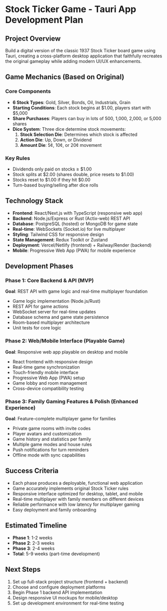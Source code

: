 # Stock Ticker Game - Tauri App Development Plan

## Project Overview

Build a digital version of the classic 1937 Stock Ticker board game using Tauri, creating a cross-platform desktop application that faithfully recreates the original gameplay while adding modern UI/UX enhancements.

## Game Mechanics (Based on Original)

### Core Components
- **6 Stock Types**: Gold, Silver, Bonds, Oil, Industrials, Grain
- **Starting Conditions**: Each stock begins at $1.00, players start with $5,000
- **Share Purchases**: Players can buy in lots of 500, 1,000, 2,000, or 5,000 shares
- **Dice System**: Three dice determine stock movements:
  1. **Stock Selection Die**: Determines which stock is affected
  2. **Action Die**: Up, Down, or Dividend
  3. **Amount Die**: 5¢, 10¢, or 20¢ movement

### Key Rules
- Dividends only paid on stocks ≥ $1.00
- Stock splits at $2.00 (shares double, price resets to $1.00)
- Stocks reset to $1.00 if they hit $0.00
- Turn-based buying/selling after dice rolls

## Technology Stack
- **Frontend**: React/Next.js with TypeScript (responsive web app)
- **Backend**: Node.js/Express or Rust (Actix-web) REST API
- **Database**: PostgreSQL (hosted) or MongoDB for game state
- **Real-time**: WebSockets (Socket.io) for live multiplayer
- **Styling**: Tailwind CSS for responsive design
- **State Management**: Redux Toolkit or Zustand
- **Deployment**: Vercel/Netlify (frontend) + Railway/Render (backend)
- **Mobile**: Progressive Web App (PWA) for mobile experience

## Development Phases

### Phase 1: Core Backend & API (MVP)
**Goal**: REST API with game logic and real-time multiplayer foundation
- Game logic implementation (Node.js/Rust)
- REST API for game actions
- WebSocket server for real-time updates
- Database schema and game state persistence
- Room-based multiplayer architecture
- Unit tests for core logic

### Phase 2: Web/Mobile Interface (Playable Game)
**Goal**: Responsive web app playable on desktop and mobile
- React frontend with responsive design
- Real-time game synchronization
- Touch-friendly mobile interface
- Progressive Web App (PWA) setup
- Game lobby and room management
- Cross-device compatibility testing

### Phase 3: Family Gaming Features & Polish (Enhanced Experience)
**Goal**: Feature-complete multiplayer game for families
- Private game rooms with invite codes
- Player avatars and customization
- Game history and statistics per family
- Multiple game modes and house rules
- Push notifications for turn reminders
- Offline mode with sync capabilities

## Success Criteria
- Each phase produces a deployable, functional web application
- Game accurately implements original Stock Ticker rules
- Responsive interface optimized for desktop, tablet, and mobile
- Real-time multiplayer with family members on different devices
- Reliable performance with low latency for multiplayer gaming
- Easy deployment and family onboarding

## Estimated Timeline
- **Phase 1**: 1-2 weeks
- **Phase 2**: 2-3 weeks  
- **Phase 3**: 2-4 weeks
- **Total**: 5-9 weeks (part-time development)

## Next Steps
1. Set up full-stack project structure (frontend + backend)
2. Choose and configure deployment platforms
3. Begin Phase 1 backend API implementation
4. Design responsive UI mockups for mobile/desktop
5. Set up development environment for real-time testing